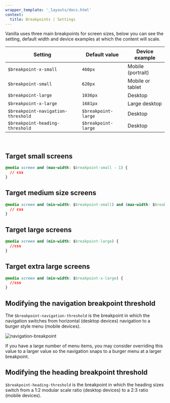 ```yaml
---
wrapper_template: '_layouts/docs.html'
context:
  title: Breakpoints | Settings
---
```


Vanilla uses three main breakpoints for screen sizes, below you can see the setting, default width and device examples at which the content will scale.

| Setting                            | Default value       | Device example    |
| ---------------------------------- | ------------------- | ----------------- |
| `$breakpoint-x-small`              | `460px`             | Mobile (portrait) |
| `$breakpoint-small`                | `620px`             | Mobile or tablet  |
| `$breakpoint-large`                | `1036px`            | Desktop           |
| `$breakpoint-x-large`              | `1681px`            | Large desktop     |
| `$breakpoint-navigation-threshold` | `$breakpoint-large` | Desktop           |
| `$breakpoint-heading-threshold`    | `$breakpoint-large` | Desktop           |

<br>

## Target small screens

```css
@media screen and (max-width: $breakpoint-small - 1) {
  // css
}
```

## Target medium size screens

```css
@media screen and (min-width: $breakpoint-small) and (max-width: $breakpoint-large - 1) {
  // css
}
```

## Target large screens

```css
@media screen and (min-width: $breakpoint-large) {
  //css
}
```

## Target extra large screens

```css
@media screen and (min-width: $breakpoint-x-large) {
  //css
}
```

## Modifying the navigation breakpoint threshold

The `$breakpoint-navigation-threshold` is the breakpoint in which the navigation switches from horizontal (desktop devices) navigation to a burger style menu (mobile devices).

<img class="p-image--bordered" src="https://assets.ubuntu.com/v1/68db306c-global-layout-breakpoint-navigation.png" alt="navigation-breakpoint">

If you have a large number of menu items, you may consider overriding this value to a larger value so the navigation snaps to a burger menu at a larger breakpoint.

## Modifying the heading breakpoint threshold

`$breakpoint-heading-threshold` is the breakpoint in which the heading sizes switch from a 1:2 modular scale ratio (desktop devices) to a 2:3 ratio (mobile devices).
